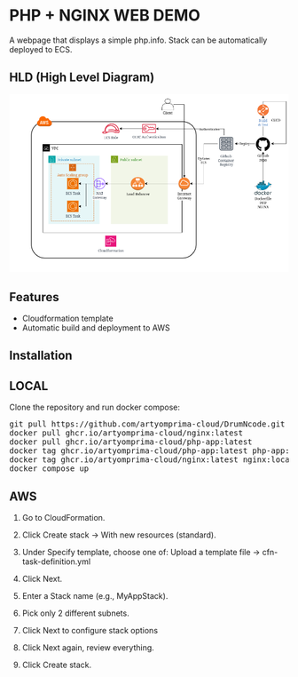 # PHP + NGINX WEB DEMO

A webpage that displays a simple php.info. Stack can be automatically deployed to ECS.

## HLD (High Level Diagram)
![HLD](/images/web_app_infrastructure.drawio.png)

## Features
- Cloudformation template
- Automatic build and deployment to AWS

## Installation

LOCAL
------
Clone the repository and run docker compose:

<!-- We are not pulling images directly to avoid conflict when build is in the process -->
<pre>
git pull https://github.com/artyomprima-cloud/DrumNcode.git
docker pull ghcr.io/artyomprima-cloud/nginx:latest
docker pull ghcr.io/artyomprima-cloud/php-app:latest
docker tag ghcr.io/artyomprima-cloud/php-app:latest php-app:local
docker tag ghcr.io/artyomprima-cloud/nginx:latest nginx:local
docker compose up
</pre>

AWS
-----
1. Go to CloudFormation.

2. Click Create stack → With new resources (standard).

3. Under Specify template, choose one of: Upload a template file → cfn-task-definition.yml

4. Click Next.

5. Enter a Stack name (e.g., MyAppStack).

6. Pick only 2 different subnets.

7. Click Next to configure stack options

8. Click Next again, review everything.

9. Click Create stack.

